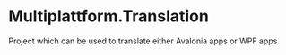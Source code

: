 # Multiplattform.Translation
Project which can be used to translate either Avalonia apps or WPF apps

